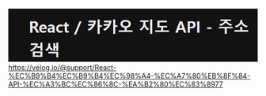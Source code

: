 ![alt text](image.png)
https://velog.io/@support/React-%EC%B9%B4%EC%B9%B4%EC%98%A4-%EC%A7%80%EB%8F%84-API-%EC%A3%BC%EC%86%8C-%EA%B2%80%EC%83%8977
